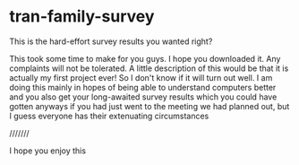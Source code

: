 # tran-family-survey
This is the hard-effort survey results you wanted right?

This took some time to make for you guys. I hope you downloaded it.
Any complaints will not be tolerated. A little description of this would
be that it is actually my first project ever! So I don't know if it
will turn out well. I am doing this mainly in hopes of being
able to understand computers better and you also get your long-awaited 
survey results which you could have gotten anyways if you had just 
went to the meeting we had planned out, but I guess everyone has
their extenuating circumstances

///////

I hope you enjoy this
